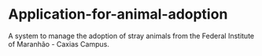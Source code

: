 # Application-for-animal-adoption
A system to manage the adoption of stray animals from the Federal Institute of Maranhão - Caxias Campus.
